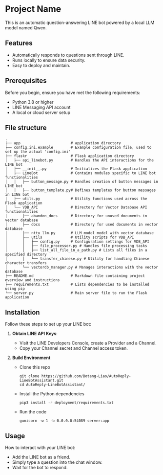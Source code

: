# Project Name

This is an automatic question-answering LINE bot powered by a local LLM model named Qwen.

## Features

- Automatically responds to questions sent through LINE.
- Runs locally to ensure data security.
- Easy to deploy and maintain.

## Prerequisites
Before you begin, ensure you have met the following requirements:

- Python 3.8 or higher
- LINE Messaging API account
- A local or cloud server setup
## File structure
```
.
├── app                       # application directory
├── config.ini.example        # Example configuration file, used to set up the actual 'config.ini'
├── flaskr                    # Flask application directory
│   ├── api_linebot.py        # Handles the API interactions for the LINE bot
│   ├── __init__.py           # Initializes the Flask application
│   ├── LineBot               # Contains modules specific to LINE bot functionalities
│   │   ├── button_message.py # Handles creation of button messages in LINE bot
│   │   ├── button_template.py# Defines templates for button messages in LINE bot
│   ├── utils.py              # Utility functions used across the Flask application
│   └── VDB_API               # Directory for Vector Database API functionalities
│       ├── abandon_docs      # Directory for unused documents in vector database
│       ├── docs              # Directory for used documents in vector database
│       ├── nttu_llm.py       # LLM model model with vector database
│       ├── utils             # Utility scripts for VDB_API
│       │   ├── config.py     # Configuration settings for VDB_API
│       │   ├── file_processor.py # Handles file processing tasks
│       │   ├── list_all_file_in_a_path.py # Lists all files in a specified directory
│       │   └── transfer_chinese.py # Utility for handling Chinese character transfers
│       └── vectordb_manager.py # Manages interactions with the vector database
├── README.md                 # Markdown file containing project overview and instructions
├── requirements.txt          # Lists dependencies to be installed using pip
└── server.py                 # Main server file to run the Flask application

```
## Installation

Follow these steps to set up your LINE bot:

1. **Obtain LINE API Keys**:
   - Visit the LINE Developers Console, create a Provider and a Channel.
   - Copy your Channel secret and Channel access token.

2. **Build Environment**

    - Clone this repo
        ```
        git clone https://github.com/Botang-Liao/AutoReply-LineBotAssistant.git
        cd AutoReply-LineBotAssistant/
        ```
    - Install the Python dependencies
        ```
        pip3 install -r deployment/requirements.txt
        ```
    - Run the code
        ```
        gunicorn -w 1 -b 0.0.0.0:54089 server:app    
        ```

## Usage

How to interact with your LINE bot:

- Add the LINE bot as a friend.
- Simply type a question into the chat window.
- Wait for the bot to respond.


